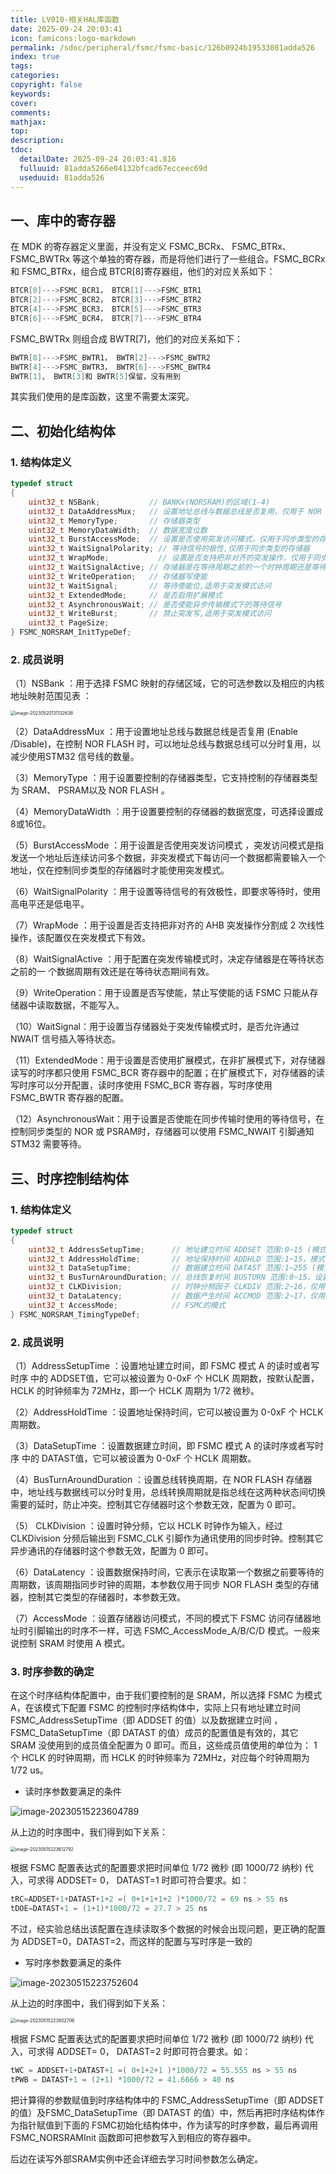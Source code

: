 ```yaml
---
title: LV010-相关HAL库函数
date: 2025-09-24 20:03:41
icon: famicons:logo-markdown
permalink: /sdoc/peripheral/fsmc/fsmc-basic/126b0924b19533081adda526
index: true
tags:
categories:
copyright: false
keywords:
cover:
comments:
mathjax:
top:
description:
tdoc:
  detailDate: 2025-09-24 20:03:41.816
  fulluuid: 81adda5266e04132bfcad67ecceec69d
  useduuid: 81adda526
---
```



<!-- more -->

## 一、库中的寄存器

在 MDK 的寄存器定义里面，并没有定义 FSMC_BCRx、 FSMC_BTRx、 FSMC_BWTRx 等这个单独的寄存器，而是将他们进行了一些组合。FSMC_BCRx 和 FSMC_BTRx，组合成 BTCR[8]寄存器组，他们的对应关系如下：  

```c
BTCR[0]--->FSMC_BCR1， BTCR[1]--->FSMC_BTR1
BTCR[2]--->FSMC_BCR2， BTCR[3]--->FSMC_BTR2
BTCR[4]--->FSMC_BCR3， BTCR[5]--->FSMC_BTR3
BTCR[6]--->FSMC_BCR4， BTCR[7]--->FSMC_BTR4
```

FSMC_BWTRx 则组合成 BWTR[7]，他们的对应关系如下：

```c
BWTR[0]--->FSMC_BWTR1， BWTR[2]--->FSMC_BWTR2
BWTR[4]--->FSMC_BWTR3， BWTR[6]--->FSMC_BWTR4
BWTR[1]、 BWTR[3]和 BWTR[5]保留，没有用到
```

其实我们使用的是库函数，这里不需要太深究。

## 二、初始化结构体

### 1. 结构体定义

```c
typedef struct
{
    uint32_t NSBank;           // BANKx(NORSRAM)的区域(1-4)
    uint32_t DataAddressMux;   // 设置地址总线与数据总线是否复用，仅用于 NOR
    uint32_t MemoryType;       // 存储器类型
    uint32_t MemoryDataWidth;  // 数据宽度位数
    uint32_t BurstAccessMode;  // 设置是否使用突发访问模式，仅用于同步类型的存储器
    uint32_t WaitSignalPolarity; // 等待信号的极性,仅用于同步类型的存储器
    uint32_t WrapMode;           // 设置是否支持把非对齐的突发操作，仅用于同步类型的存储器
    uint32_t WaitSignalActive; // 存储器是在等待周期之前的一个时钟周期还是等待周期期间使能 NWAIT,仅用于同步类型的存储器
    uint32_t WriteOperation;   // 存储器写使能
    uint32_t WaitSignal;       // 等待使能位,适用于突发模式访问
    uint32_t ExtendedMode;     // 是否启用扩展模式
    uint32_t AsynchronousWait; // 是否使能异步传输模式下的等待信号
    uint32_t WriteBurst;       // 禁止突发写,适用于突发模式访问
    uint32_t PageSize;
} FSMC_NORSRAM_InitTypeDef;  
```

### 2. 成员说明

（1）NSBank ：用于选择 FSMC 映射的存储区域，它的可选参数以及相应的内核地址映射范围见表 ：

<img src="./LV010-相关HAL库函数/img/image-20230520131132638.png" alt="image-20230520131132638" style="zoom:50%;" />

（2）DataAddressMux ：用于设置地址总线与数据总线是否复用 (Enable /Disable)，在控制 NOR FLASH 时，可以地址总线与数据总线可以分时复用，以减少使用STM32 信号线的数量。

（3）MemoryType ：用于设置要控制的存储器类型，它支持控制的存储器类型为 SRAM、 PSRAM以及 NOR FLASH 。

（4）MemoryDataWidth ：用于设置要控制的存储器的数据宽度，可选择设置成8或16位。

（5）BurstAccessMode ：用于设置是否使用突发访问模式 ，突发访问模式是指发送一个地址后连续访问多个数据，非突发模式下每访问一个数据都需要输入一个地址，仅在控制同步类型的存储器时才能使用突发模式。

（6）WaitSignalPolarity ：用于设置等待信号的有效极性，即要求等待时，使用高电平还是低电平。

（7）WrapMode ：用于设置是否支持把非对齐的 AHB 突发操作分割成 2 次线性操作，该配置仅在突发模式下有效。

（8）WaitSignalActive ：用于配置在突发传输模式时，决定存储器是在等待状态之前的一 个数据周期有效还是在等待状态期间有效。

（9）WriteOperation：用于设置是否写使能，禁止写使能的话 FSMC 只能从存储器中读取数据，不能写入。

（10）WaitSignal：用于设置当存储器处于突发传输模式时，是否允许通过 NWAIT 信号插入等待状态。

（11）ExtendedMode：用于设置是否使用扩展模式，在非扩展模式下，对存储器读写的时序都只使用 FSMC_BCR 寄存器中的配置；在扩展模式下，对存储器的读写时序可以分开配置，读时序使用 FSMC_BCR 寄存器，写时序使用 FSMC_BWTR 寄存器的配置。

（12）AsynchronousWait：用于设置是否使能在同步传输时使用的等待信号，在控制同步类型的 NOR 或 PSRAM时，存储器可以使用 FSMC_NWAIT 引脚通知 STM32 需要等待。

## 三、时序控制结构体

### 1. 结构体定义

```c
typedef struct
{
    uint32_t AddressSetupTime;      // 地址建立时间 ADDSET 范围:0~15 (模式 A 需要设置)
    uint32_t AddressHoldTime;       // 地址保持时间 ADDHLD 范围:1~15，模式 A 未用到
    uint32_t DataSetupTime;         // 数据建立时间 DATAST 范围:1~255 (模式 A 需要设置)
    uint32_t BusTurnAroundDuration; // 总线恢复时间 BUSTURN 范围:0~15，设置总线转换周期，仅用于复用模式的 NOR 操作
    uint32_t CLKDivision;           // 时钟分频因子 CLKDIV 范围:2~16，仅用于同步类型的存储器
    uint32_t DataLatency;           // 数据产生时间 ACCMOD 范围:2~17，仅用于 NOR
    uint32_t AccessMode;            // FSMC的模式
} FSMC_NORSRAM_TimingTypeDef;
```

### 2. 成员说明

（1）AddressSetupTime ：设置地址建立时间，即 FSMC 模式 A 的读时或者写时序 中的 ADDSET值，它可以被设置为 0-0xF 个 HCLK 周期数，按默认配置， HCLK 的时钟频率为 72MHz，即一个 HCLK 周期为 1/72 微秒。  

（2）AddressHoldTime ：设置地址保持时间，它可以被设置为 0-0xF 个 HCLK 周期数。  

（3）DataSetupTime ：设置数据建立时间，即 FSMC 模式 A 的读时序或者写时序 中的 DATAST值，它可以被设置为 0-0xF 个 HCLK 周期数。  

（4）BusTurnAroundDuration ：设置总线转换周期，在 NOR FLASH 存储器中，地址线与数据线可以分时复用，总线转换周期就是指总线在这两种状态间切换需要的延时，防止冲突。控制其它存储器时这个参数无效，配置为 0 即可。 

（5） CLKDivision ：设置时钟分频，它以 HCLK 时钟作为输入，经过 CLKDivision 分频后输出到 FSMC_CLK 引脚作为通讯使用的同步时钟。控制其它异步通讯的存储器时这个参数无效，配置为 0 即可。

（6）DataLatency ：设置数据保持时间，它表示在读取第一个数据之前要等待的周期数，该周期指同步时钟的周期，本参数仅用于同步 NOR FLASH 类型的存储器，控制其它类型的存储器时，本参数无效。  

（7）AccessMode ：设置存储器访问模式，不同的模式下 FSMC 访问存储器地址时引脚输出的时序不一样，可选 FSMC_AccessMode_A/B/C/D 模式。一般来说控制 SRAM 时使用 A 模式。  

### 3. 时序参数的确定

在这个时序结构体配置中，由于我们要控制的是 SRAM，所以选择 FSMC 为模式 A，在该模式下配置 FSMC 的控制时序结构体中，实际上只有地址建立时间 FSMC_AddressSetupTime（即 ADDSET 的值）以及数据建立时间 ，FSMC_DataSetupTime（即 DATAST 的值）成员的配置值是有效的，其它 SRAM 没使用到的成员值全配置为 0 即可。而且，这些成员值使用的单位为： 1 个 HCLK 的时钟周期，而 HCLK 的时钟频率为 72MHz，对应每个时钟周期为 1/72 us。  

- 读时序参数要满足的条件

<img src="./LV010-相关HAL库函数/img/image-20230515223604789.png" alt="image-20230515223604789"  />

从上边的时序图中，我们得到如下关系：

<img src="./LV010-相关HAL库函数/img/image-20230515223612792.png" alt="image-20230515223612792" style="zoom:50%;" />

根据 FSMC 配置表达式的配置要求把时间单位 1/72 微秒 (即 1000/72 纳秒) 代入，可求得 ADDSET= 0， DATAST=1 时即可符合要求。如：

```c
tRC=ADDSET+1+DATAST+1+2 =( 0+1+1+1+2 )*1000/72 = 69 ns > 55 ns
tDOE=DATAST+1 = (1+1)*1000/72 = 27.7 > 25 ns
```

不过，经实验总结出该配置在连续读取多个数据的时候会出现问题，更正确的配置为 ADDSET=0，DATAST=2，而这样的配置与写时序是一致的  

- 写时序参数要满足的条件

<img src="./LV010-相关HAL库函数/img/image-20230515223752604.png" alt="image-20230515223752604"  />

从上边的时序图中，我们得到如下关系：

<img src="./LV010-相关HAL库函数/img/image-20230515223802706.png" alt="image-20230515223802706" style="zoom:50%;" />

根据 FSMC 配置表达式的配置要求把时间单位 1/72 微秒 (即 1000/72 纳秒) 代入，可求得 ADDSET= 0， DATAST=2 时即可符合要求。如：

```c
tWC = ADDSET+1+DATAST+1 =( 0+1+2+1 )*1000/72 = 55.555 ns > 55 ns
tPWB = DATAST+1 = (2+1) *1000/72 = 41.6666 > 40 ns
```

把计算得的参数赋值到时序结构体中的 FSMC_AddressSetupTime（即 ADDSET 的值）及FSMC_DataSetupTime（即 DATAST 的值）中，然后再把时序结构体作为指针赋值到下面的 FSMC初始化结构体中，作为读写的时序参数，最后再调用 FSMC_NORSRAMInit 函数即可把参数写入到相应的寄存器中。  

后边在读写外部SRAM实例中还会详细去学习时间参数怎么确定。
